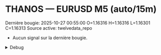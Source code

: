 # THANOS — EURUSD M5 (auto/15m)
Dernière bougie: 2025-10-27 00:55:00  O=1.16316  H=1.16316  L=1.16301  C=1.16313
Source active: twelvedata_repo

- Aucun signal sur la dernière bougie.

<details><summary>Debug</summary>

- TD_API_KEY manquant.

</details>